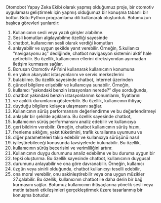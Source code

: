 Otomobot
Yapay Zeka Ekibi olarak yapmış olduğumuz proje,
bir otomotiv uygulaması geliştirmek için yapmış
olduğumuz bir konuşma tabanlı bir bottur. Botu 
Python programlama dili kullanarak oluşturduk. 
Botumuzun başlıca görevleri şunlardır:
1. Kullanıcının sesli veya yazılı girişler alabilme.
2.  Sesli komutları algılayabilme özelliği sayesinde
3.   chatbot, kullanıcının sesli olarak verdiği komutları
4.    anlayabilir ve uygun şekilde yanıt verebilir. Örneğin,
5.kullanıcı “navigasyonu aç” dediğinde, chatbot navigasyon
  sistemini aktif hale getirebilir. Bu özellik, kullanıcının
  ellerini direksiyondan ayırmadan iletişim kurmasını sağlar.
6. Borusan Otomotiv API'sini kullanarak kullanıcının konumuna
7. en yakın akaryakıt istasyonlarını ve servis merkezlerini
8. bulabilme. Bu özellik sayesinde chatbot, internet üzerinden
9.  güncel bilgilere erişebilir ve kullanıcıya sunabilir. Örneğin,
10.  kullanıcı “yakındaki benzin istasyonları nerede?” diye sorduğunda,
11.   chatbot yakındaki benzin istasyonlarının konumlarını, fiyatlarını
12.    ve açıklık durumlarını gösterebilir. Bu özellik, kullanıcının ihtiyaç
13. duyduğu bilgilere kolayca ulaşmasını sağlar. 
14. Kullanıcının sürüş performansını değerlendirme ve bu değerlendirmeyi
15.  anlaşılır bir şekilde açıklama. Bu özellik sayesinde chatbot,
16.  kullanıcının sürüş performansını analiz edebilir ve kullanıcıya
17.  geri bildirim verebilir. Örneğin, chatbot kullanıcının sürüş hızını,
18.  frenleme sıklığını, yakıt tüketimini, trafik kurallarına uyumunu ve
19.  diğer parametreleri takip edebilir ve kullanıcıya sürüşünü nasıl
20.   iyileştirebileceği konusunda tavsiyelerde bulunabilir. Bu özellik,
21.    kullanıcının sürüş becerisini ve verimliliğini artırır.
22. Kullanıcının duygu durumunu analiz edebilme ve bu duruma uygun bir
23. tepki oluşturma. Bu özellik sayesinde chatbot, kullanıcının duygusal
24.  durumunu anlayabilir ve ona göre davranabilir. Örneğin, kullanıcı
25.   üzgün veya sinirli olduğunda, chatbot kullanıcıyı teselli edebilir,
26.    ona moral verebilir, onu sakinleştirebilir veya ona uygun müzikler
27.çalabilir. Bu özellik, kullanıcının chatbot ile daha derin bir bağ kurmasını sağlar.
Botumuz  kullanıcının ihtiyaçlarına yönelik sesli veya metin tabanlı etkileşimleri
gerçekleştirmek üzere tasarlanmış bir konuşma botudur. 
